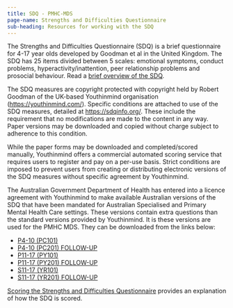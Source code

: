 ```yaml
---
title: SDQ - PMHC-MDS
page-name: Strengths and Difficulties Questionnaire
sub-heading: Resources for working with the SDQ
---
```


The Strengths and Difficulties Questionnaire (SDQ) is a brief questionnaire for 4-17 year olds developed by Goodman et al in the United Kingdom. The SDQ has 25 items divided between 5 scales: emotional symptoms, conduct problems, hyperactivity/inattention, peer relationship problems and prosocial behaviour. Read a [brief overview of the SDQ](https://www.amhocn.org/file/sdq-overviewpdf).

 The SDQ measures are copyright protected with copyright held by Robert Goodman of the UK-based Youthinmind organisation (https://youthinmind.com/). Specific conditions are attached to use of the SDQ measures, detailed at https://sdqinfo.org/. These include the requirement that no modifications are made to the content in any way. Paper versions may be downloaded and copied without charge subject to adherence to this condition.

While the paper forms may be downloaded and completed/scored manually, Youthinmind offers a commercial automated scoring service that requires users to register and pay on a per-use basis. Strict conditions are imposed to prevent users from creating or distributing electronic versions of the SDQ measures without specific agreement by Youthinmind.

The Australian Government Department of Health has entered into a licence agreement with Youthinmind to make available Australian versions of the SDQ that have been mandated
for Australian Specialised and Primary Mental Health Care settings. These versions contain
extra questions than the standard versions provided by Youthinmind. It is these versions
are used for the PMHC MDS. They can be downloaded from the links below:

* [P4-10 (PC101)](/doc/sdq/Aust-SDQ-PC101-rev1.pdf)
* [P4-10 (PC201) FOLLOW-UP](/doc/sdq/Aust-SDQ-PC201-rev1.pdf)
* [P11-17 (PY101)](/doc/sdq/Aust-SDQ-PY101-rev1.pdf)
* [P11-17 (PY201) FOLLOW-UP](/doc/sdq/Aust-SDQ-PY201-rev1.pdf)
* [S11-17 (YR101)](/doc/sdq/Aust-SDQ-YR101-rev1.pdf)
* [S11-17 (YR201) FOLLOW-UP](/doc/sdq/Aust-SDQ-YR201-rev1.pdf)

[Scoring the Strengths and Difficulties Questionnaire](/doc/sdq/pmhc-scoring-sdq.pdf) provides
an explanation of how the SDQ is scored.
